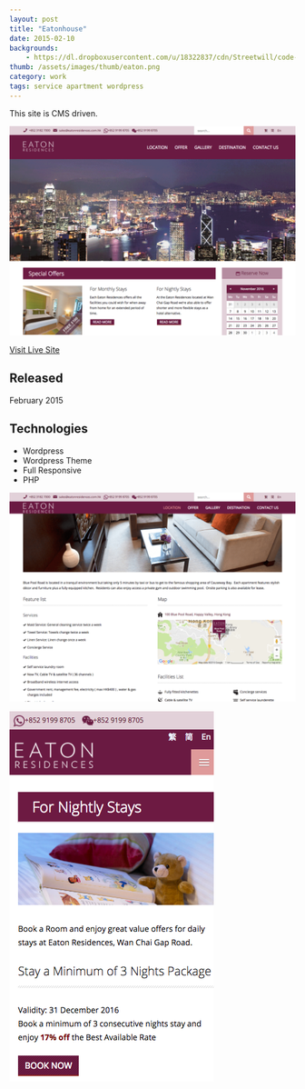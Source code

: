 ```yaml
---
layout: post
title: "Eatonhouse"
date: 2015-02-10
backgrounds:
    - https://dl.dropboxusercontent.com/u/18322837/cdn/Streetwill/code-screen.jpg
thumb: /assets/images/thumb/eaton.png
category: work
tags: service apartment wordpress
---
```


This site is CMS driven.

![Eatonhouse](/assets/images/blog/eaton-home.png)

[Visit Live Site](http://www.eatonresidences.com.hk/en/)

## Released
February 2015

## Technologies
- Wordpress
- Wordpress Theme
- Full Responsive
- PHP

![Eatonhouse](/assets/images/blog/eaton-page.png)

![Eatonhouse](/assets/images/blog/eaton-mobile.png)
